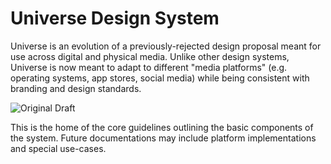 # Universe Design System

Universe is an evolution of a previously-rejected design proposal meant for use across digital and physical media. Unlike other design systems, Universe is now meant to adapt to different "media platforms" (e.g. operating systems, app stores, social media) while being consistent with branding and design standards.

![Original Draft](src/legacy.jpg)

This is the home of the core guidelines outlining the basic components of the system. Future documentations may include platform implementations and special use-cases.
